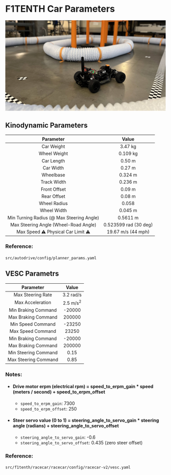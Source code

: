 # F1TENTH Car Parameters

<img src="https://github.com/Tinker-Twins/AutoDRIVE-F1TENTH/blob/main/Media/Fall%202022/SLAM.jpg" alt="AutoDRIVE-F1TENTH-ARMLab" width="525"/>

## Kinodynamic Parameters
| Parameter | Value |
| :-------: | :---: |
| Car Weight   | 3.47 kg |
| Wheel Weight | 0.109 kg |
| Car Length   | 0.50 m |
| Car Width    | 0.27 m |
| Wheelbase    | 0.324 m |
| Track Width  | 0.236 m |
| Front Offset | 0.09 m |
| Rear Offset  | 0.08 m |
| Wheel Radius | 0.058 |
| Wheel Width | 0.045 m |
| Min Turning Radius (@ Max Steering Angle) | 0.5611 m |
| Max Steering Angle (Wheel-Road Angle) | 0.523599 rad (30 deg) |
| Max Speed :warning: Physical Car Limit :warning: | 19.67 m/s (44 mph) |

### Reference:
`src/autodrive/config/planner_params.yaml`

## VESC Parametrs

| Parameter | Value |
| :-------: | :---: |
| Max Steering Rate | 3.2 rad/s |
| Max Acceleration | 2.5 m/s<sup>2</sup> |
| Min Braking Command | -20000 |
| Max Braking Command | 200000 |
| Min Speed Command | -23250 |
| Max Speed Command | 23250 |
| Min Braking Command | -20000 |
| Max Braking Command | 200000 |
| Min Steering Command | 0.15 |
| Max Steering Command | 0.85 |

### Notes:

- #### Drive motor erpm (electrical rpm) = speed_to_erpm_gain * speed (meters / second) + speed_to_erpm_offset
  - `speed_to_erpm_gain`: 7300
  - `speed_to_erpm_offset`: 250

- #### Steer servo value (0 to 1) =  steering_angle_to_servo_gain * steering angle (radians) + steering_angle_to_servo_offset
  - `steering_angle_to_servo_gain`: -0.6
  - `steering_angle_to_servo_offset`: 0.435 (zero steer offset)

### Reference:
`src/f1tenth/racecar/racecar/config/racecar-v2/vesc.yaml`
